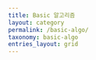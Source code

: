 ```yaml
---
title: Basic 알고리즘
layout: category
permalink: /basic-algo/
taxonomy: basic-algo
entries_layout: grid
---
```

